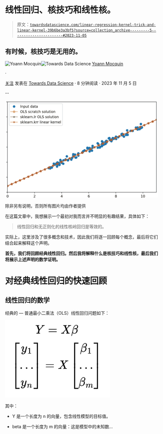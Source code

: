 # 线性回归、核技巧和线性核。

> 原文：[`towardsdatascience.com/linear-regression-kernel-trick-and-linear-kernel-39b6be3a3bf5?source=collection_archive---------5-----------------------#2023-11-05`](https://towardsdatascience.com/linear-regression-kernel-trick-and-linear-kernel-39b6be3a3bf5?source=collection_archive---------5-----------------------#2023-11-05)

## 有时候，核技巧是无用的。

[](https://mocquin.medium.com/?source=post_page-----39b6be3a3bf5--------------------------------)![Yoann Mocquin](https://mocquin.medium.com/?source=post_page-----39b6be3a3bf5--------------------------------)[](https://towardsdatascience.com/?source=post_page-----39b6be3a3bf5--------------------------------)![Towards Data Science](https://towardsdatascience.com/?source=post_page-----39b6be3a3bf5--------------------------------) [Yoann Mocquin](https://mocquin.medium.com/?source=post_page-----39b6be3a3bf5--------------------------------)

·

[关注](https://medium.com/m/signin?actionUrl=https%3A%2F%2Fmedium.com%2F_%2Fsubscribe%2Fuser%2F173731d06320&operation=register&redirect=https%3A%2F%2Ftowardsdatascience.com%2Flinear-regression-kernel-trick-and-linear-kernel-39b6be3a3bf5&user=Yoann+Mocquin&userId=173731d06320&source=post_page-173731d06320----39b6be3a3bf5---------------------post_header-----------) 发表在 [Towards Data Science](https://towardsdatascience.com/?source=post_page-----39b6be3a3bf5--------------------------------) · 8 分钟阅读 · 2023 年 11 月 5 日 [](https://medium.com/m/signin?actionUrl=https%3A%2F%2Fmedium.com%2F_%2Fvote%2Ftowards-data-science%2F39b6be3a3bf5&operation=register&redirect=https%3A%2F%2Ftowardsdatascience.com%2Flinear-regression-kernel-trick-and-linear-kernel-39b6be3a3bf5&user=Yoann+Mocquin&userId=173731d06320&source=-----39b6be3a3bf5---------------------clap_footer-----------)

--

[](https://medium.com/m/signin?actionUrl=https%3A%2F%2Fmedium.com%2F_%2Fbookmark%2Fp%2F39b6be3a3bf5&operation=register&redirect=https%3A%2F%2Ftowardsdatascience.com%2Flinear-regression-kernel-trick-and-linear-kernel-39b6be3a3bf5&source=-----39b6be3a3bf5---------------------bookmark_footer-----------)![](img/6708b3bf40f4fefc9efecd19bc5729e1.png)

除非另有说明，否则所有图片均由作者提供

在这篇文章中，我想展示一个最初对我而言并不明显的有趣结果，具体如下：

> 线性回归和无正则化的线性核岭回归是等效的。

实际上，这里涉及了很多概念和技术，因此我们将逐一回顾每个概念，最后将它们结合起来解释这个声明。

**首先，我们将回顾经典线性回归。然后我将解释什么是核技巧和线性核，最后我们将展示上述声明的数学证明。**

# 对经典线性回归的快速回顾

## 线性回归的数学

经典的 — 普通最小二乘法（OLS）线性回归问题如下：

![](img/c47d013a9630701921ca1623f68468e0.png)

其中：

+   Y 是一个长度为 n 的向量，包含线性模型的目标值。

+   beta 是一个长度为 m 的向量：这是模型中的未知数…
